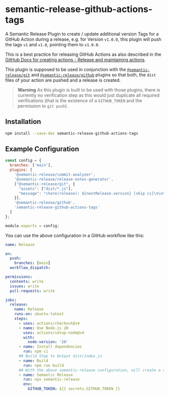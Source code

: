# semantic-release-github-actions-tags

A Semantic Release Plugin to create / update additional version Tags for a GitHub Action during a release, e.g. for Version `v1.0.0`, this plugin will push the tags `v1` and `v1.0`, pointing them to `v1.0.0`.

This is a best practice for releasing GitHub Actions as also described in the [GitHub Docs for creating actions - Release and maintaining actions](https://docs.github.com/en/actions/creating-actions/releasing-and-maintaining-actions#example-developer-process).

This plugin is supposed to be used in conjunction with the [`@semantic-release/git`](https://github.com/semantic-release/git) and [`@semantic-release/github`](https://github.com/semantic-release/github) plugins so that both, the `dist` files of your action are pushed and a release is created.

> **Warning**
> As this plugin is built to be used with those plugins, there is currently no verification step as this would just duplicate all required verifications (that is the existence of a `GITHUB_TOKEN` and the permission to `git push`).

## Installation

```bash
npm install --save-dev semantic-release-github-actions-tags
```

## Example Configuration

```js
const config = {
  branches: ['main'],
  plugins: [
    '@semantic-release/commit-analyzer',
    '@semantic-release/release-notes-generator',
    ["@semantic-release/git", {
      "assets": ["dist/*.js"],
      "message": "chore(release): ${nextRelease.version} [skip ci]\n\n${nextRelease.notes}"
    }],
    '@semantic-release/github',
    'semantic-release-github-actions-tags'
  ]
};

module.exports = config;
```

You can use the above configuration in a GitHub workflow like this:

```yaml
name: Release

on:
  push:
    branches: [main]
  workflow_dispatch:

permissions:
  contents: write
  issues: write
  pull-requests: write

jobs:
  release:
    name: Release
    runs-on: ubuntu-latest
    steps:
      - uses: actions/checkout@v4
      - name: Use Node.js 20
        uses: actions/setup-node@v4
        with:
          node-version: '20'
      - name: Install dependencies
        run: npm ci
      ## Build Step to Output dist/index.js
      - name: Build
        run: npm run build
      ## With the above semantic-release configuration, will create a release and push the dist/index.js file as well as all the tags required
      - name: Semantic Release
        run: npx semantic-release
        env:
          GITHUB_TOKEN: ${{ secrets.GITHUB_TOKEN }}
```
